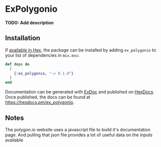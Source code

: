 # ExPolygonio

**TODO: Add description**

## Installation

If [available in Hex](https://hex.pm/docs/publish), the package can be installed
by adding `ex_polygonio` to your list of dependencies in `mix.exs`:

```elixir
def deps do
  [
    {:ex_polygonio, "~> 0.1.0"}
  ]
end
```

Documentation can be generated with [ExDoc](https://github.com/elixir-lang/ex_doc)
and published on [HexDocs](https://hexdocs.pm). Once published, the docs can
be found at <https://hexdocs.pm/ex_polygonio>.

## Notes
The polygon.io website uses a javascript file to build it's documentation page. And pulling that json file provides a lot of useful data on the inputs available
